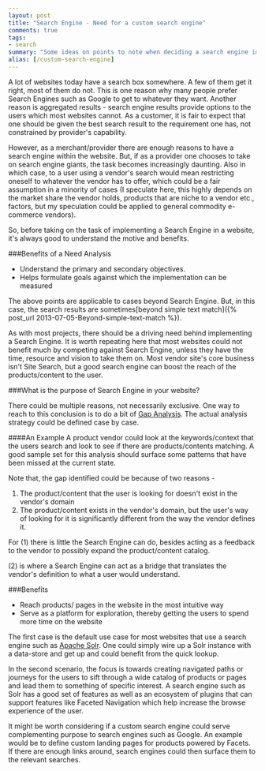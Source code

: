 ```yaml
--- 
layout: post
title: "Search Engine - Need for a custom search engine"
comments: true
tags:
- search
summary: "Some ideas on points to note when deciding a search engine implementation."
alias: [/custom-search-engine]
---
```


A lot of websites today have a search box somewhere. A few of them get it right, most of them do not. This is one reason why many people prefer Search Engines such as Google to get to whatever they want. Another reason is aggregated results - search engine results provide options to the users which most websites cannot. As a customer, it is fair to expect that one should be given the best search result to the requirement one has, not constrained by provider's capability.

However, as a merchant/provider there are enough reasons to have a search engine within the website. But, if as a provider one chooses to take on search engine giants, the task becomes increasingly daunting. Also in which case, to a user using a vendor's search would mean restricting oneself to whatever the vendor has to offer, which could be a fair assumption in a minority of cases (I speculate here, this highly depends on the market share the vendor holds, products that are niche to a vendor etc.,  factors, but my speculation could be applied to general commodity e-commerce vendors).

So, before taking on the task of implementing a Search Engine in a website, it's always good to understand the motive and benefits. 

###Benefits of a Need Analysis

- Understand the primary and secondary objectives.
- Helps formulate goals against which the implementation can be measured

The above points are applicable to cases beyond Search Engine. But, in this case, the search results are sometimes[beyond simple text match]({% post_url 2013-07-05-Beyond-simple-text-match %}).

As with most projects, there should be a driving need behind implementing a Search Engine. It is worth repeating here that most websites could not benefit much by competing against Search Engine, unless they have the time, resource and vision to take them on. Most vendor site's core business isn't Site Search, but a good search engine can boost the reach of the products/content to the user. 

###What is the purpose of Search Engine in your website?

There could be multiple reasons, not necessarily exclusive. One way to reach to this conclusion is to do a bit of [Gap Analysis](http://en.wikipedia.org/wiki/Gap_analysis). The actual analysis strategy could be defined case by case. 

####An Example
A product vendor could look at the keywords/context that the users search and look to see if there are products/contents matching. A good sample set for this analysis should surface some patterns that have been missed at the current state. 

Note that, the gap identified could be because of two reasons -

1. The product/content that the user is looking for doesn't exist in the vendor's domain
2. The product/content exists in the vendor's domain, but the user's way of looking for it is significantly different from the way the vendor defines it.

For (1) there is little the Search Engine can do, besides acting as a feedback to the vendor to possibly expand the product/content catalog.

(2) is where a Search Engine can act as a bridge that translates the vendor's definition to what a user would understand.

###Benefits

- Reach products/ pages in the website in the most intuitive way
- Serve as a platform for exploration, thereby getting the users to spend more time on the website

The first case is the default use case for most websites that use a search engine such as [Apache Solr](http://lucene.apache.org/solr/). One could simply wire up a Solr instance with a data-store and get up and could benefit from the quick lookup.

In the second scenario, the focus is towards creating navigated paths or journeys for the users to sift through a wide catalog of products or pages and lead them to something of specific interest. A search engine such as Solr has a good set of features as well as an ecosystem of plugins that can support features like Faceted Navigation which help increase the browse experience of the user.

It might be worth considering if a custom search engine could serve complementing purpose to search engines such as Google. An example would be to define custom landing pages for products powered by Facets. If there are enough links around, search engines could then surface them to the relevant searches.

